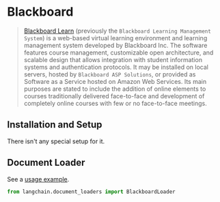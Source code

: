 # Blackboard

>[Blackboard Learn](https://en.wikipedia.org/wiki/Blackboard_Learn) (previously the `Blackboard Learning Management System`)
> is a web-based virtual learning environment and learning management system developed by Blackboard Inc. 
> The software features course management, customizable open architecture, and scalable design that allows 
> integration with student information systems and authentication protocols. It may be installed on local servers, 
> hosted by `Blackboard ASP Solutions`, or provided as Software as a Service hosted on Amazon Web Services. 
> Its main purposes are stated to include the addition of online elements to courses traditionally delivered 
> face-to-face and development of completely online courses with few or no face-to-face meetings.

## Installation and Setup

There isn't any special setup for it.

## Document Loader

See a [usage example](../modules/indexes/document_loaders/examples/blackboard.ipynb).

```python
from langchain.document_loaders import BlackboardLoader

```

